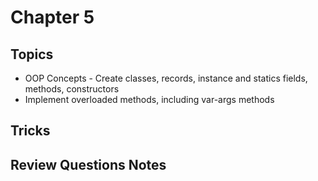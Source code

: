# Chapter 5

## Topics

* OOP Concepts - Create classes, records, instance and statics fields, methods, constructors 
* Implement overloaded methods, including var-args methods


## Tricks

## Review Questions Notes
